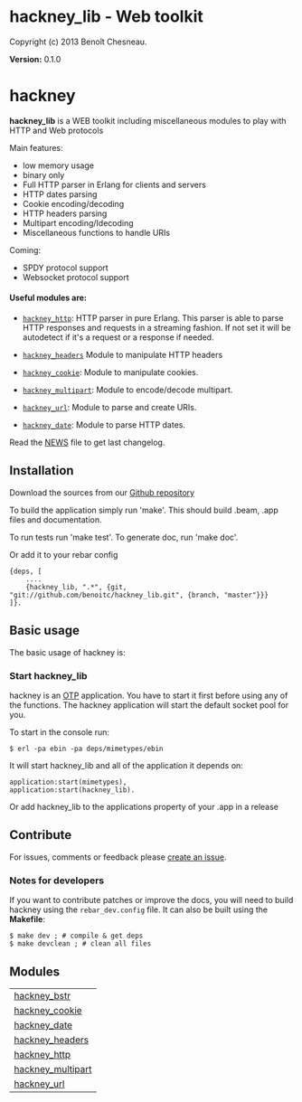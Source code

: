 

# hackney_lib - Web toolkit #

Copyright (c) 2013 Benoît Chesneau.

__Version:__ 0.1.0

# hackney

**hackney_lib** is a WEB toolkit including miscellaneous modules to play with HTTP and Web protocols

Main features:

- low memory usage
- binary only
- Full HTTP parser in Erlang for clients and servers
- HTTP dates parsing
- Cookie encoding/decoding
- HTTP headers parsing
- Multipart encoding/Idecoding
- Miscellaneous functions to handle URIs

Coming:

- SPDY protocol support
- Websocket protocol support

#### Useful modules are:

- [`hackney_http`](http://github.com/benoitc/hackney_lib/blob/master/doc/hackney_http.md): HTTP parser in pure Erlang. This parser is able
to parse HTTP responses and requests in a streaming fashion. If not set
it will be autodetect if it's a request or a response if needed.

- [`hackney_headers`](http://github.com/benoitc/hackney_lib/blob/master/doc/hackney_headers.md) Module to manipulate HTTP headers
- [`hackney_cookie`](http://github.com/benoitc/hackney_lib/blob/master/doc/hackney_cookie.md): Module to manipulate cookies.
- [`hackney_multipart`](http://github.com/benoitc/hackney_lib/blob/master/doc/hackney_multipart.md): Module to encode/decode multipart.
- [`hackney_url`](http://github.com/benoitc/hackney_lib/blob/master/doc/hackney_url.md): Module to parse and create URIs.
- [`hackney_date`](http://github.com/benoitc/hackney_lib/blob/master/doc/hackney_date.md): Module to parse HTTP dates.

Read the [NEWS](https://raw.github.com/benoitc/hackney_lib/master/NEWS.md) file
to get last changelog.

## Installation

Download the sources from our [Github
repository](http://github.com/benoitc/hackney_lib)

To build the application simply run 'make'. This should build .beam, .app
files and documentation.

To run tests run 'make test'.
To generate doc, run 'make doc'.

Or add it to your rebar config

```
{deps, [
    ....
    {hackney_lib, ".*", {git, "git://github.com/benoitc/hackney_lib.git", {branch, "master"}}}
]}.
```

## Basic usage

The basic usage of hackney is:

### Start hackney_lib

hackney is an
[OTP](http://www.erlang.org/doc/design_principles/users_guide.html)
application. You have to start it first before using any of the functions.
The hackney application will start the default socket pool for you.

To start in the console run:

```
$ erl -pa ebin -pa deps/mimetypes/ebin
```

It will start hackney_lib and all of the application it depends on:

```
application:start(mimetypes),
application:start(hackney_lib).
```

Or add hackney_lib to the applications property of your .app in a release

## Contribute

For issues, comments or feedback please [create an
issue](http://github.com/benoitc/hackney_lib/issues).

### Notes for developers

If you want to contribute patches or improve the docs, you will need to
build hackney using the `rebar_dev.config`  file. It can also be built
using the **Makefile**:

```
$ make dev ; # compile & get deps
$ make devclean ; # clean all files
```


## Modules ##


<table width="100%" border="0" summary="list of modules">
<tr><td><a href="http://github.com/benoitc/hackney_lib/blob/master/doc/hackney_bstr.md" class="module">hackney_bstr</a></td></tr>
<tr><td><a href="http://github.com/benoitc/hackney_lib/blob/master/doc/hackney_cookie.md" class="module">hackney_cookie</a></td></tr>
<tr><td><a href="http://github.com/benoitc/hackney_lib/blob/master/doc/hackney_date.md" class="module">hackney_date</a></td></tr>
<tr><td><a href="http://github.com/benoitc/hackney_lib/blob/master/doc/hackney_headers.md" class="module">hackney_headers</a></td></tr>
<tr><td><a href="http://github.com/benoitc/hackney_lib/blob/master/doc/hackney_http.md" class="module">hackney_http</a></td></tr>
<tr><td><a href="http://github.com/benoitc/hackney_lib/blob/master/doc/hackney_multipart.md" class="module">hackney_multipart</a></td></tr>
<tr><td><a href="http://github.com/benoitc/hackney_lib/blob/master/doc/hackney_url.md" class="module">hackney_url</a></td></tr></table>

